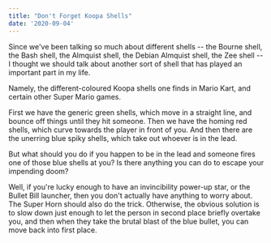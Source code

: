 ```yaml
---
title: "Don't Forget Koopa Shells"
date: '2020-09-04'
---
```


Since we've been talking so much about different shells -- the Bourne
shell, the Bash shell, the Almquist shell, the Debian Almquist shell, 
the Zee shell -- I thought we should talk about another sort of shell
that has played an important part in my life.

Namely, the different-coloured Koopa shells one finds in Mario Kart, and
certain other Super Mario games.

First we have the generic green shells, which move in a straight line,
and bounce off things until they hit someone. Then we have the homing
red shells, which curve towards the player in front of you. And then
there are the unerring blue spiky shells, which take out whoever is in
the lead.

But what should you do if you happen to be in the lead and someone fires
one of those blue shells at you? Is there anything you can do to escape
your impending doom?

Well, if you're lucky enough to have an invincibility power-up star, or
the Bullet Bill launcher, then you don't actually have anything to worry
about. The Super Horn should also do the trick. Otherwise, the obvious
solution is to slow down just enough to let the person in second place
briefly overtake you, and then when they take the brutal blast of the
blue bullet, you can move back into first place. 

